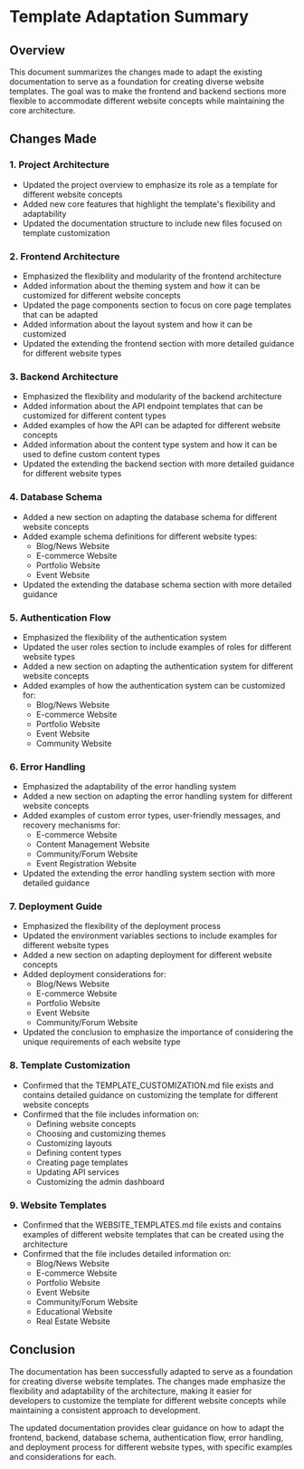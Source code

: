 # Template Adaptation Summary

## Overview

This document summarizes the changes made to adapt the existing documentation to serve as a foundation for creating diverse website templates. The goal was to make the frontend and backend sections more flexible to accommodate different website concepts while maintaining the core architecture.

## Changes Made

### 1. Project Architecture

- Updated the project overview to emphasize its role as a template for different website concepts
- Added new core features that highlight the template's flexibility and adaptability
- Updated the documentation structure to include new files focused on template customization

### 2. Frontend Architecture

- Emphasized the flexibility and modularity of the frontend architecture
- Added information about the theming system and how it can be customized for different website concepts
- Updated the page components section to focus on core page templates that can be adapted
- Added information about the layout system and how it can be customized
- Updated the extending the frontend section with more detailed guidance for different website types

### 3. Backend Architecture

- Emphasized the flexibility and modularity of the backend architecture
- Added information about the API endpoint templates that can be customized for different content types
- Added examples of how the API can be adapted for different website concepts
- Added information about the content type system and how it can be used to define custom content types
- Updated the extending the backend section with more detailed guidance for different website types

### 4. Database Schema

- Added a new section on adapting the database schema for different website concepts
- Added example schema definitions for different website types:
  - Blog/News Website
  - E-commerce Website
  - Portfolio Website
  - Event Website
- Updated the extending the database schema section with more detailed guidance

### 5. Authentication Flow

- Emphasized the flexibility of the authentication system
- Updated the user roles section to include examples of roles for different website types
- Added a new section on adapting the authentication system for different website concepts
- Added examples of how the authentication system can be customized for:
  - Blog/News Website
  - E-commerce Website
  - Portfolio Website
  - Event Website
  - Community Website

### 6. Error Handling

- Emphasized the adaptability of the error handling system
- Added a new section on adapting the error handling system for different website concepts
- Added examples of custom error types, user-friendly messages, and recovery mechanisms for:
  - E-commerce Website
  - Content Management Website
  - Community/Forum Website
  - Event Registration Website
- Updated the extending the error handling system section with more detailed guidance

### 7. Deployment Guide

- Emphasized the flexibility of the deployment process
- Updated the environment variables sections to include examples for different website types
- Added a new section on adapting deployment for different website concepts
- Added deployment considerations for:
  - Blog/News Website
  - E-commerce Website
  - Portfolio Website
  - Event Website
  - Community/Forum Website
- Updated the conclusion to emphasize the importance of considering the unique requirements of each website type

### 8. Template Customization

- Confirmed that the TEMPLATE_CUSTOMIZATION.md file exists and contains detailed guidance on customizing the template for different website concepts
- Confirmed that the file includes information on:
  - Defining website concepts
  - Choosing and customizing themes
  - Customizing layouts
  - Defining content types
  - Creating page templates
  - Updating API services
  - Customizing the admin dashboard

### 9. Website Templates

- Confirmed that the WEBSITE_TEMPLATES.md file exists and contains examples of different website templates that can be created using the architecture
- Confirmed that the file includes detailed information on:
  - Blog/News Website
  - E-commerce Website
  - Portfolio Website
  - Event Website
  - Community/Forum Website
  - Educational Website
  - Real Estate Website

## Conclusion

The documentation has been successfully adapted to serve as a foundation for creating diverse website templates. The changes made emphasize the flexibility and adaptability of the architecture, making it easier for developers to customize the template for different website concepts while maintaining a consistent approach to development.

The updated documentation provides clear guidance on how to adapt the frontend, backend, database schema, authentication flow, error handling, and deployment process for different website types, with specific examples and considerations for each.
